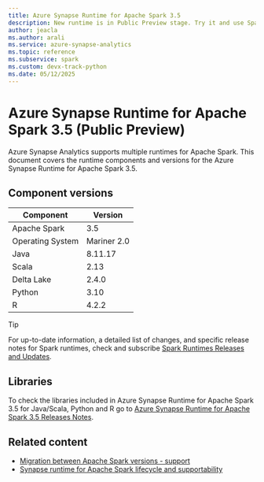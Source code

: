 ```yaml
---
title: Azure Synapse Runtime for Apache Spark 3.5 
description: New runtime is in Public Preview stage. Try it and use Spark 3.5.0, Python 3.10, Delta Lake 2.4.
author: jeacla
ms.author: arali
ms.service: azure-synapse-analytics
ms.topic: reference
ms.subservice: spark
ms.custom: devx-track-python
ms.date: 05/12/2025 
---
```


# Azure Synapse Runtime for Apache Spark 3.5 (Public Preview)
Azure Synapse Analytics supports multiple runtimes for Apache Spark. This document covers the runtime components and versions for the Azure Synapse Runtime for Apache Spark 3.5.

## Component versions

|  Component   | Version      |  
| ----- |--------------|
| Apache Spark | 3.5    |
| Operating System | Mariner 2.0  |
| Java | 8.11.17  |
| Scala | 2.13      |
| Delta Lake | 2.4.0        |
| Python | 3.10     |
| R | 4.2.2    |

> [!TIP]
> For up-to-date information, a detailed list of changes, and specific release notes for Spark runtimes, check and subscribe [Spark Runtimes Releases and Updates](https://github.com/microsoft/synapse-spark-runtime/tree/main/Synapse/spark3.5).
## Libraries

To check the libraries included in Azure Synapse Runtime for Apache Spark 3.5 for Java/Scala, Python and R go to [Azure Synapse Runtime for Apache Spark 3.5 Releases Notes](https://github.com/microsoft/synapse-spark-runtime/tree/main/Synapse/spark3.5).             

## Related content
- [Migration between Apache Spark versions - support](./apache-spark-version-support.md#migration-between-apache-spark-versions---support)
- [Synapse runtime for Apache Spark lifecycle and supportability](./runtime-for-apache-spark-lifecycle-and-supportability.md)

